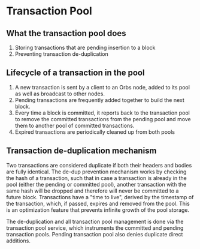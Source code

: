 # Transaction Pool

## What the transaction pool does

1. Storing transactions that are pending insertion to a block
2. Preventing transaction de-duplication

## Lifecycle of a transaction in the pool

1. A new transaction is sent by a client to an Orbs node, added to its pool as well as broadcast to other nodes.
2. Pending transactions are frequently added together to build the next block.
3. Every time a block is committed, it reports back to the transaction pool to remove the committed transactions from the pending pool and move them to another pool of committed transactions.
4. Expired transactions are periodically cleaned up from both pools

## Transaction de-duplication mechanism

Two transactions are considered duplicate if both their headers and bodies are fully identical.
The de-dup prevention mechanism works by checking the hash of a transaction, such that in case a transaction is already in the pool (either the pending or committed pool), another transaction with the same hash will be dropped and therefore will never be committed to a future block. Transactions have a "time to live", derived by the timestamp of the transaction, which, if passed, expires and removed from the pool. This is an optimization feature that prevents infinite growth of the pool storage.

The de-duplication and all transaction pool management is done via the transaction pool service, which instruments the committed and pending transaction pools. Pending transaction pool also denies duplicate direct additions.
